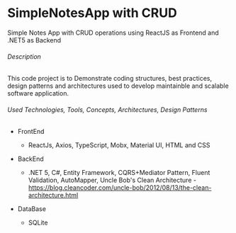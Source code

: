 # SimpleNotesApp with CRUD
Simple Notes App with CRUD operations using ReactJS as Frontend and .NET5 as Backend 

###### Description
This code project is to Demonstrate coding structures, best practices, design patterns and architectures used to develop maintainble and scalable software application.

###### Used Technologies, Tools, Concepts, Architectures, Design Patterns
- FrontEnd
  - ReactJs, Axios, TypeScript, Mobx, Material UI, HTML and CSS
  
- BackEnd
  - .NET 5, C#, Entity Framework, CQRS+Mediator Pattern, Fluent Validation, AutoMapper, Uncle Bob's Clean Architecture - https://blog.cleancoder.com/uncle-bob/2012/08/13/the-clean-architecture.html

- DataBase
  - SQLite
